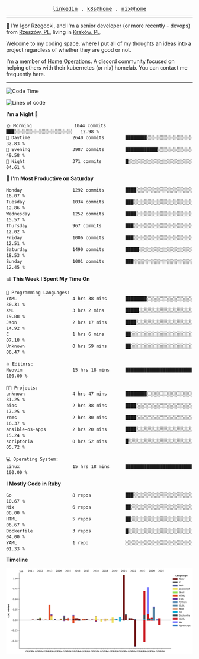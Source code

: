 <p align="center">
  <samp>
    <a href="https://www.linkedin.com/in/ajgon">linkedin</a> .
    <a href="https://github.com/deedee-ops/k8s-gitops">k8s@home</a> .
    <a href="https://github.com/deedee-ops/nixlab">nix@home</a>
  </samp>
</p>

----------------------------------------------------------------

:wave: I'm Igor Rzegocki, and I'm a senior developer (or more recently - devops) from [Rzeszów, PL](https://en.wikipedia.org/wiki/Rzesz%C3%B3w), living in [Kraków, PL](https://en.wikipedia.org/wiki/Krak%C3%B3w).

Welcome to my coding space, where I put all of my thoughts an ideas into a project regardless of whether they are good or not.

I'm a member of [Home Operations](https://discord.gg/home-operations). A discord community focused on helping others with their kubernetes (or nix) homelab. You can contact me frequently here.

----------------------------------------------------------------

<!--START_SECTION:waka-->
![Code Time](http://img.shields.io/badge/Code%20Time-795%20hrs%2017%20mins-blue)

![Lines of code](https://img.shields.io/badge/From%20Hello%20World%20I%27ve%20Written-4.8%20million%20lines%20of%20code-blue)

**I'm a Night 🦉** 

```text
🌞 Morning                1044 commits        ███░░░░░░░░░░░░░░░░░░░░░░   12.98 % 
🌆 Daytime                2640 commits        ████████░░░░░░░░░░░░░░░░░   32.83 % 
🌃 Evening                3987 commits        ████████████░░░░░░░░░░░░░   49.58 % 
🌙 Night                  371 commits         █░░░░░░░░░░░░░░░░░░░░░░░░   04.61 % 
```
📅 **I'm Most Productive on Saturday** 

```text
Monday                   1292 commits        ████░░░░░░░░░░░░░░░░░░░░░   16.07 % 
Tuesday                  1034 commits        ███░░░░░░░░░░░░░░░░░░░░░░   12.86 % 
Wednesday                1252 commits        ████░░░░░░░░░░░░░░░░░░░░░   15.57 % 
Thursday                 967 commits         ███░░░░░░░░░░░░░░░░░░░░░░   12.02 % 
Friday                   1006 commits        ███░░░░░░░░░░░░░░░░░░░░░░   12.51 % 
Saturday                 1490 commits        █████░░░░░░░░░░░░░░░░░░░░   18.53 % 
Sunday                   1001 commits        ███░░░░░░░░░░░░░░░░░░░░░░   12.45 % 
```


📊 **This Week I Spent My Time On** 

```text
💬 Programming Languages: 
YAML                     4 hrs 38 mins       ████████░░░░░░░░░░░░░░░░░   30.31 % 
XML                      3 hrs 2 mins        █████░░░░░░░░░░░░░░░░░░░░   19.88 % 
Json                     2 hrs 17 mins       ████░░░░░░░░░░░░░░░░░░░░░   14.92 % 
C                        1 hrs 6 mins        ██░░░░░░░░░░░░░░░░░░░░░░░   07.18 % 
Unknown                  0 hrs 59 mins       ██░░░░░░░░░░░░░░░░░░░░░░░   06.47 % 

🔥 Editors: 
Neovim                   15 hrs 18 mins      █████████████████████████   100.00 % 

🐱‍💻 Projects: 
unknown                  4 hrs 47 mins       ████████░░░░░░░░░░░░░░░░░   31.25 % 
bios                     2 hrs 38 mins       ████░░░░░░░░░░░░░░░░░░░░░   17.25 % 
roms                     2 hrs 30 mins       ████░░░░░░░░░░░░░░░░░░░░░   16.37 % 
ansible-os-apps          2 hrs 20 mins       ████░░░░░░░░░░░░░░░░░░░░░   15.24 % 
scriptoria               0 hrs 52 mins       █░░░░░░░░░░░░░░░░░░░░░░░░   05.72 % 

💻 Operating System: 
Linux                    15 hrs 18 mins      █████████████████████████   100.00 % 
```

**I Mostly Code in Ruby** 

```text
Go                       8 repos             ███░░░░░░░░░░░░░░░░░░░░░░   10.67 % 
Nix                      6 repos             ██░░░░░░░░░░░░░░░░░░░░░░░   08.00 % 
HTML                     5 repos             ██░░░░░░░░░░░░░░░░░░░░░░░   06.67 % 
Dockerfile               3 repos             █░░░░░░░░░░░░░░░░░░░░░░░░   04.00 % 
YAML                     1 repo              ░░░░░░░░░░░░░░░░░░░░░░░░░   01.33 % 
```



**Timeline**

![Lines of Code chart](https://raw.githubusercontent.com/ajgon/ajgon/master/assets/bar_graph.png)


<!--END_SECTION:waka-->
